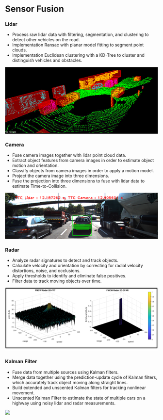 # Sensor Fusion

### Lidar
- Process raw lidar data with filtering, segmentation, and clustering to detect other vehicles on the road. 
- Implementation Ransac with planar model fitting to segment point clouds. 
- Implementation Euclidean clustering with a KD-Tree to cluster and distinguish vehicles and obstacles.
<img src="images/lidar.png" />

### Camera
- Fuse camera images together with lidar point cloud data. 
- Extract object features from camera images in order to estimate object motion and orientation. 
- Classify objects from camera images in order to apply a motion model. 
- Project the camera image into three dimensions. 
- Fuse the projection into three dimensions to fuse with lidar data to estimate Time-to-Collision.
<img src="images/camera.png" />

### Radar
- Analyze radar signatures to detect and track objects. 
- Calculate velocity and orientation by correcting for radial velocity distortions, noise, and occlusions. 
- Apply thresholds to identify and eliminate false positives.
- Filter data to track moving objects over time.
<img src="images/radar.png" />

### Kalman Filter
- Fuse data from multiple sources using Kalman filters. 
- Merge data together using the prediction-update cycle of Kalman filters, which accurately track object moving along straight lines. 
- Build extended and unscented Kalman filters for tracking nonlinear movement.
- Unscented Kalman Filter to estimate the state of multiple cars on a highway using noisy lidar and radar measurements. 
<img src="images/ukf.gif" />

